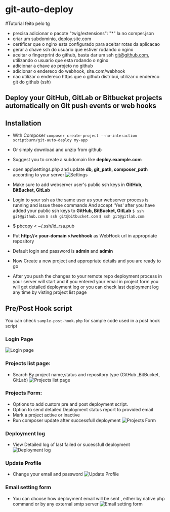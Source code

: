 # git-auto-deploy

#Tutorial feito pelo tg
* precisa adicionar o pacote "twig/extensions": "*" la no comper.json
* criar um subdominio, deploy.site.com
* certificar que o nginx esta configurado para aceitar rotas da aplicacao
* gerar a chave ssh do usuario que estiver rodando o nginx
* aceitar o fingerprint do github, basta dar um ssh git@github.com, utilizando o usuario que esta rodando o nginx
* adicionar a chave ao projeto no github
* adicionar o endereco do webhook, site.com/webhook
* nao utilizar o endereco https que o github distribui, utilizar o endereco git do github (ssh)



## Deploy your GitHub, GitLab or Bitbucket projects automatically on Git push events or web hooks
Installation
--------



*  With Composer `composer create-project --no-interaction scriptburn/git-auto-deploy my-app`
* Or simply download and unzip from github
* Suggest you to create a subdomain like **deploy.example.com** 
* open app\settings.php and update **db, git_path, composer_path** according to your server
![Settings](https://github.com/scriptburn/git-auto-deploy/raw/master/img/settings.png "Settings")

* Make sure to add webserver user's public ssh keys in **GitHub, BitBucket, GitLab**
* Login to your ssh as the same user as your webserver process is running and issue these commands And accept 'Yes' after you have added your public ssh keys to **GitHub, BitBucket, GitLab**
`$ ssh git@github.com`
`$ ssh git@bitbucket.com`
`$ ssh git@gitlab.com`



* $ pbcopy < ~/.ssh/id_rsa.pub
* Put  **http://< your-domain >/webhook** as WebHook url in appropriate repository
* Default login and password is **admin** and **admin**
* Now Create a new project and appropriate details and you are ready to go 
* After you push the changes to your remote repo deployment process in your server will start and if you entered your email in project form you will get detailed deployment log or you can check last deployment log any time by visting project list page  

Pre/Post Hook script
--------------------
You can check `sample-post-hook.php` for sample code used in a post hook script

### Login Page
![Login page](https://github.com/scriptburn/git-auto-deploy/raw/master/img/login-form.png "Login page")

### Projects list page:
* Search By project name,status and repository type (GitHub ,BitBucket, GitLab)
![Projects list page](https://github.com/scriptburn/git-auto-deploy/raw/master/img/project-list.png "Projects list page")



### Projects Form:
* Options to add custom pre and post deployment script.
* Option to send detailed Deployment status report to provided email
* Mark a project active or inactive
* Run composer update after successfull deployment
 ![Projects Form](https://github.com/scriptburn/git-auto-deploy/raw/master/img/project-form.png "Projects Form")

### Deployment log
* View Detailed log of last failed or sucessfull deployment 
![Deployment log](https://github.com/scriptburn/git-auto-deploy/raw/master/img/deployment-log.png "Deployment log")

### Update Profile
* Change your email and password
![Update Profile](https://github.com/scriptburn/git-auto-deploy/raw/master/img/edit-profile.png "Update Profile")

### Email setting form
* You can choose how deployment email will be sent , either by native php command or by any external smtp server
![Email setting form](https://github.com/scriptburn/git-auto-deploy/raw/master/img/setting-form.png "Email setting form")
